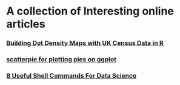 # A collection of Interesting online articles

### [Building Dot Density Maps with UK Census Data in R](https://www.blog.cultureofinsight.com/2017/06/building-dot-density-maps-with-uk-census-data-in-r/)

### [scatterpie for plotting pies on ggplot](https://guangchuangyu.github.io/2016/12/scatterpie-for-plotting-pies-on-ggplot/)

### [8 Useful Shell Commands For Data Science](https://www.datacamp.com/community/tutorials/shell-commands-data-scientist)